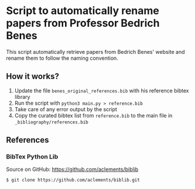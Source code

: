 Script to automatically rename papers from Professor Bedrich Benes
==================================================================

This script automatically retrieve papers from Bedrich Benes' website and rename them to follow the naming convention.

How it works?
-------------

1. Update the file `benes_original_references.bib` with his reference bibtex library
2. Run the script with `python3 main.py > reference.bib`
3. Take care of any error output by the script
4. Copy the curated bibtex list from `reference.bib` to the main file in `_bibliography/references.bib`


References
----------

### BibTex Python Lib

Source on GitHub: https://github.com/aclements/biblib

```bash
$ git clone https://github.com/aclements/biblib.git
```
